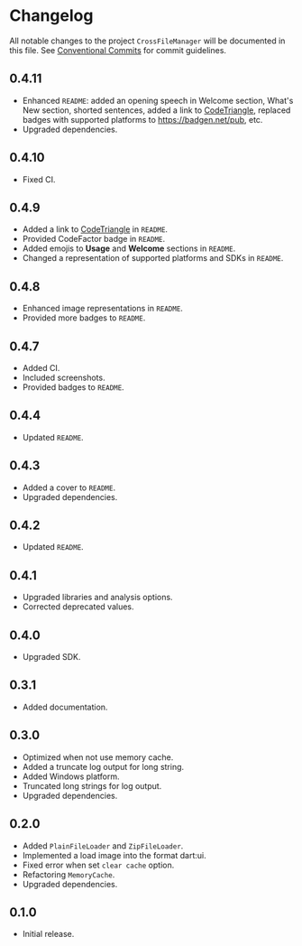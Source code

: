 # Changelog

All notable changes to the project `CrossFileManager` will be documented in this file.
See [Conventional Commits](https://conventionalcommits.org) for commit guidelines.

## 0.4.11

- Enhanced `README`: added an opening speech in Welcome section, What's New section, shorted sentences, added a link to [CodeTriangle](https://codetriage.com), replaced badges with supported platforms to <https://badgen.net/pub>, etc.
- Upgraded dependencies.

## 0.4.10

- Fixed CI.

## 0.4.9

- Added a link to [CodeTriangle](https://codetriage.com) in `README`.
- Provided CodeFactor badge in `README`.
- Added emojis to **Usage** and **Welcome** sections in `README`.
- Changed a representation of supported platforms and SDKs in `README`.

## 0.4.8

- Enhanced image representations in `README`.
- Provided more badges to `README`.

## 0.4.7

- Added CI.
- Included screenshots.
- Provided badges to `README`.

## 0.4.4

- Updated `README`.

## 0.4.3

- Added a cover to `README`.
- Upgraded dependencies.

## 0.4.2

- Updated `README`.

## 0.4.1

- Upgraded libraries and analysis options.
- Corrected deprecated values.

## 0.4.0

- Upgraded SDK.

## 0.3.1

- Added documentation.

## 0.3.0

- Optimized when not use memory cache.
- Added a truncate log output for long string.
- Added Windows platform.
- Truncated long strings for log output.
- Upgraded dependencies.

## 0.2.0

- Added `PlainFileLoader` and `ZipFileLoader`.
- Implemented a load image into the format dart:ui.
- Fixed error when set `clear cache` option.
- Refactoring `MemoryCache`.
- Upgraded dependencies.

## 0.1.0

- Initial release.
